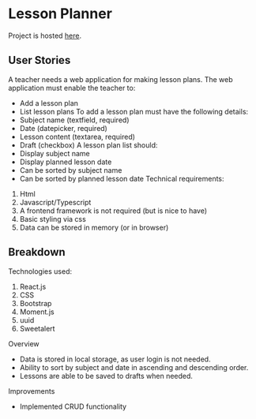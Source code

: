 # Lesson Planner

Project is hosted [here](https://khairulsyazwan.github.io/lesson-planner/).

## User Stories

A teacher needs a web application for making lesson plans. The web application must
enable the teacher to:

- Add a lesson plan
- List lesson plans
  To add a lesson plan must have the following details:
- Subject name (textfield, required)
- Date (datepicker, required)
- Lesson content (textarea, required)
- Draft (checkbox)
  A lesson plan list should:
- Display subject name
- Display planned lesson date
- Can be sorted by subject name
- Can be sorted by planned lesson date
  Technical requirements:

1. Html
2. Javascript/Typescript
3. A frontend framework is not required (but is nice to have)
4. Basic styling via css
5. Data can be stored in memory (or in browser)

## Breakdown

Technologies used:

1. React.js
2. CSS
3. Bootstrap
4. Moment.js
5. uuid
6. Sweetalert

Overview

- Data is stored in local storage, as user login is not needed.
- Ability to sort by subject and date in ascending and descending order.
- Lessons are able to be saved to drafts when needed.

Improvements

- Implemented CRUD functionality
